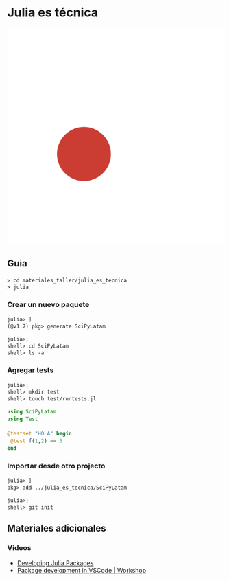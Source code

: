 # Julia es técnica

![julia_dot_red_left](../../artefactos/imagenes/julia-dots_red_left.svg)

## Guia

```shell
> cd materiales_taller/julia_es_tecnica
> julia
```

### Crear un nuevo paquete

```julia-repl
julia> ]
(@v1.7) pkg> generate SciPyLatam
```

```julia-repl
julia>;
shell> cd SciPyLatam
shell> ls -a
```

### Agregar tests

```julia-repl
julia>;
shell> mkdir test
shell> touch test/runtests.jl
```

```julia
using SciPyLatam
using Test

@testset "HOLA" begin
 @test f(1,2) == 5
end
```

### Importar desde otro projecto

```julia-repl
julia> ]
pkg> add ../julia_es_tecnica/SciPyLatam
```

```julia-repl
julia>;
shell> git init
```

## Materiales adicionales

### **Videos**

- [Developing Julia Packages](https://www.youtube.com/watch?v=QVmU29rCjaA)
- [Package development in VSCode | Workshop](https://www.youtube.com/watch?v=F1R3ETaRQXY)
